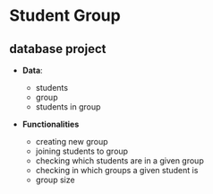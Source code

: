 # Student Group

## database project
* **Data**:
  * students
  * group
  * students in group
  
* **Functionalities**
  * creating new group
  * joining students to group
  * checking which students are in a given group
  * checking in which groups a given student is
  * group size
